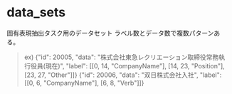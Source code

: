 # data_sets

固有表現抽出タスク用のデータセット
ラベル数とデータ数で複数パターンある。

> ex)
> {"id": 20005, "data": "株式会社東急レクリエーション取締役常務執行役員(現在)", "label": [[0, 14, "CompanyName"], [14, 23, "Position"], [23, 27, "Other"]]}
> {"id": 20006, "data": "双日株式会社入社", "label": [[0, 6, "CompanyName"], [6, 8, "Verb"]]}
